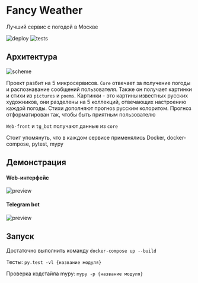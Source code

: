 # Fancy Weather
Лучший сервис с погодой в Москве

![deploy](https://github.com/inyutin/fancy_weather/workflows/deploy/badge.svg)
![tests](https://github.com/inyutin/fancy_weather/workflows/tests/badge.svg)

## Архитектура

![scheme](https://i.imgur.com/hGgbxqg.png)

Проект разбит на 5 микросервисов. `Core` отвечает за получение погоды и распознавание сообщений пользователя. Также он получает картинки и стихи из `pictures` и `poems`.
Картинки - это картины известных русских художников, они разделены на 5 коллекций, отвечающих настроению каждой погоды. 
Стихи дополняют прогноз русским колоритом. Прогноз отформатирован так, чтобы быть приятным пользователю

`Web-front` и `tg_bot` получают данные из `core`

Стоит упомянуть, что в каждом сервисе применялись Docker, docker-compose, pytest, mypy

## Демонстрация
#### Web-интерфейс
![preview](https://i.imgur.com/2sM5J4x.jpg)

#### Telegram bot
![preview](https://i.imgur.com/hKszpWD.png)

## Запуск
Достаточно выполнить команду `docker-compose up --build`

Тесты: `py.test -vl {название модуля}`

Проверка кодстайла mypy: `mypy -p {название модуля}`
